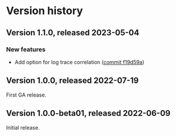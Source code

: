 # Version history

## Version 1.1.0, released 2023-05-04

### New features

- Add option for log trace correlation ([commit f19d59a](https://github.com/googleapis/google-cloud-dotnet/commit/f19d59ace32434a856dcdf7304e78941557861f2))

## Version 1.0.0, released 2022-07-19

First GA release.

## Version 1.0.0-beta01, released 2022-06-09

Initial release.
